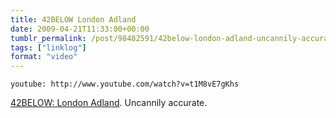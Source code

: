```yaml
---
title: 42BELOW London Adland
date: 2009-04-21T11:33:00+00:00
tumblr_permalink: /post/98482591/42below-london-adland-uncannily-accurate
tags: ["linklog"]
format: "video"
---
```


`youtube: http://www.youtube.com/watch?v=t1M8vE7gKhs`

[42BELOW: London Adland][1]. Uncannily accurate.

[1]: http://www.youtube.com/watch?v=t1M8vE7gKhs
